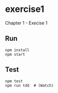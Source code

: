 # exercise1
Chapter 1 - Execise 1


## Run
    npm install
    npm start


## Test
    npm test
    npm run tdd  # (Watch)
